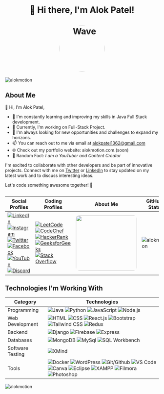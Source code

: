 <h1 align="center">👋 Hi there, I'm Alok Patel! <br> <br> 
    <img src="https://c.tenor.com/neqnFd4CHWAAAAAC/up-wave.gif" 
         alt="Wave" 
         style="border-radius: 50%;" 
         width="150" 
         height="150" 
    />
    
</h1>

<p align="left"><img src="https://komarev.com/ghpvc/?username=alokmotion&label=Profile%20views&color=0e75b6&style=flat" alt="alokmotion"/></p>


## About Me

👋 Hi, I'm Alok Patel, 
- 🌱 I'm constantly learning and improving my skills in Java Full Stack development.
- 💼 Currently, I'm working on Full-Stack Project.
- 🔭 I'm always looking for new opportunities and challenges to expand my horizons.
- 📫 You can reach out to me via email at alokpatel1362@gmail.com
- 🌐 Check out my portfolio website: alokmotion.com.(soon)
- 🎨 Random Fact: *I am a YouTuber and Content Creator*

I'm excited to collaborate with other developers and be part of innovative projects. Connect with me on [Twitter](https://twitter.com/alokmotion) or [LinkedIn](https://linkedin.com/in/alokmotion) to stay updated on my latest work and to discuss interesting ideas.

Let's code something awesome together! 🚀






##

| Social Profiles | Coding Profiles | About Me | GitHub Stats |
|------------------|-----------------|----------|--------------|
| [![LinkedIn](https://img.shields.io/badge/LinkedIn-%230077B5.svg?logo=linkedin&logoColor=white)](https://linkedin.com/in/alokmotion/) <br> [![Instagram](https://img.shields.io/badge/Instagram-%23E4405F.svg?logo=Instagram&logoColor=white)](https://instagram.com/alokmotion/) <br> [![Twitter](https://img.shields.io/badge/Twitter-%231DA1F2.svg?logo=Twitter&logoColor=white)](https://twitter.com/alokmotion) <br> [![Facebook](https://img.shields.io/badge/Facebook-%231877F2.svg?logo=Facebook&logoColor=white)](https://facebook.com/alokmotion) <br> [![YouTube](https://img.shields.io/badge/YouTube-%23FF0000.svg?logo=YouTube&logoColor=white)](https://www.youtube.com/alokmotionclasses) <br> [![Discord](https://img.shields.io/badge/Discord-%237289DA.svg?logo=Discord&logoColor=white)](https://discord.gg/alokmotion) | [![LeetCode](https://img.shields.io/badge/LeetCode-%23FFA116.svg?logo=leetcode&logoColor=white)](https://leetcode.com/alokmotion) <br> [![CodeChef](https://img.shields.io/badge/CodeChef-%23EA4E00.svg?logo=codechef&logoColor=white)](https://www.codechef.com/users/alokmotion) <br> [![HackerRank](https://img.shields.io/badge/HackerRank-%230769AD.svg?logo=hackerrank&logoColor=white)](https://www.hackerrank.com/alokmotion) <br> [![GeeksforGeeks](https://img.shields.io/badge/GeeksforGeeks-%2360B244.svg?logo=geeksforgeeks&logoColor=white)](https://auth.geeksforgeeks.org/user/alokmotion/practice/) <br> [![Stack Overflow](https://img.shields.io/badge/Stack%20Overflow-%23FE7A16.svg?logo=stack-overflow&logoColor=white)](https://stackoverflow.com/users/alokmotion/) | <img src="https://c.tenor.com/Rft05nnPfpgAAAAM/sewa-rumah-nak-baya-bile.gif" width="200" height="180" style="border-radius: 10px;"/> | <p><img align="center" src="https://github-readme-stats.vercel.app/api/top-langs?username=alokmotion&show_icons=true&locale=en&layout=compact" alt="alokmotion" /></p> |






## Technologies I'm Working With

| Category          | Technologies                             |
|-------------------|------------------------------------------|
| Programming       | ![Java](https://img.shields.io/badge/Java-%23007396.svg?logo=java&logoColor=white) ![Python](https://img.shields.io/badge/Python-%233776AB.svg?logo=python&logoColor=white) ![JavaScript](https://img.shields.io/badge/JavaScript-%23F7DF1E.svg?logo=javascript&logoColor=black) ![Node.js](https://img.shields.io/badge/Node.js-%23339933.svg?logo=node.js&logoColor=white) |
| Web Development   | ![HTML](https://img.shields.io/badge/HTML-%23E34F26.svg?logo=html5&logoColor=white) ![CSS](https://img.shields.io/badge/CSS-%231572B6.svg?logo=css3&logoColor=white) ![React.js](https://img.shields.io/badge/React.js-%2361DAFB.svg?logo=react&logoColor=white) ![Bootstrap](https://img.shields.io/badge/Bootstrap-%237952B3.svg?logo=bootstrap&logoColor=white) ![Tailwind CSS](https://img.shields.io/badge/Tailwind%20CSS-%2338B2AC.svg?logo=tailwind-css&logoColor=white) ![Redux](https://img.shields.io/badge/Redux-%23764ABC.svg?logo=redux&logoColor=white) |
| Backend           | ![Django](https://img.shields.io/badge/Django-%23092E20.svg?logo=django&logoColor=white) ![Firebase](https://img.shields.io/badge/Firebase-%23FFCA28.svg?logo=firebase&logoColor=black) ![Express](https://img.shields.io/badge/Express-%23000000.svg?logo=express&logoColor=white) |
| Databases         | ![MongoDB](https://img.shields.io/badge/MongoDB-%2347A248.svg?logo=mongodb&logoColor=white) ![MySql](https://img.shields.io/badge/MySql-%2300758F.svg?logo=mysql&logoColor=white) ![SQL Workbench](https://img.shields.io/badge/SQL%20Workbench-%23F4A32F.svg?logo=mysql&logoColor=black) |
| Software Testing  | ![XMind](https://img.shields.io/badge/XMind-%23E6852D.svg?logo=xmind&logoColor=white) |
| Tools             | ![Docker](https://img.shields.io/badge/Docker-%232496ED.svg?logo=docker&logoColor=white) ![WordPress](https://img.shields.io/badge/WordPress-%2321759B.svg?logo=wordpress&logoColor=white) ![Git/Github](https://img.shields.io/badge/Git/Github-%23F05032.svg?logo=git&logoColor=white) ![VS Code](https://img.shields.io/badge/VS%20Code-%23007ACC.svg?logo=visual-studio-code&logoColor=white) ![Canva](https://img.shields.io/badge/Canva-%2300C4CC.svg?logo=canva&logoColor=white) ![Eclipse](https://img.shields.io/badge/Eclipse-%232C2255.svg?logo=eclipse&logoColor=white) ![XAMPP](https://img.shields.io/badge/XAMPP-%23FB7A24.svg?logo=xampp&logoColor=white) ![Filmora](https://img.shields.io/badge/Filmora-%2303A9F4.svg?logo=wondershare&logoColor=white) ![Photoshop](https://img.shields.io/badge/Photoshop-%2300C8FF.svg?logo=adobe-photoshop&logoColor=white) |






<p><img align="center" src="https://github-readme-streak-stats.herokuapp.com/?user=alokmotion&" alt="alokmotion" /></p>


